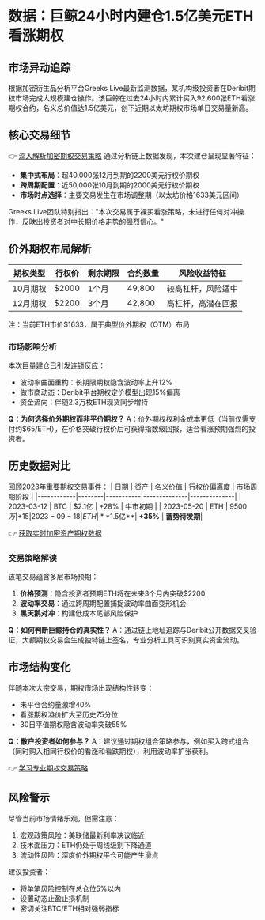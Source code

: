 # 数据：巨鲸24小时内建仓1.5亿美元ETH看涨期权

## 市场异动追踪
根据加密衍生品分析平台Greeks Live最新监测数据，某机构级投资者在Deribit期权市场完成大规模建仓操作。该巨鲸在过去24小时内累计买入92,600张ETH看涨期权合约，名义总价值达1.5亿美元，创下近期以太坊期权市场单日交易量新高。

## 核心交易细节
👉 [深入解析加密期权交易策略](https://bit.ly/okx_welcome)
通过分析链上数据发现，本次建仓呈现显著特征：
- **集中式布局**：超40,000张12月到期的2200美元行权价期权
- **跨周期配置**：近50,000张10月到期的2000美元行权价期权
- **市场时点选择**：主要交易发生在市场调整期（以太坊价格1633美元区间）

Greeks Live团队特别指出："本次交易属于裸买看涨策略，未进行任何对冲操作，反映出投资者对中长期价格走势的强烈信心。"

## 价外期权布局解析
| 期权类型   | 行权价  | 剩余期限 | 合约数量 | 风险收益特征         |
|------------|---------|----------|----------|----------------------|
| 10月期权   | $2000   | 1个月    | 49,800   | 较高杠杆，风险适中   |
| 12月期权   | $2200   | 3个月    | 42,800   | 高杠杆，高潜在回报   |

注：当前ETH市价$1633，属于典型价外期权（OTM）布局

### 市场影响分析
本次巨量建仓已引发连锁反应：
- 波动率曲面重构：长期限期权隐含波动率上升12%
- 做市商动态：Deribit平台期权定价模型出现15%偏离
- 资金流向：伴随2.3万枚ETH现货同步增持

**Q：为何选择价外期权而非平价期权？**
A：价外期权权利金成本更低（当前仅需支付约$65/ETH），在价格突破行权价后可获得指数级回报，适合看涨预期强烈的投资者。

## 历史数据对比
回顾2023年重要期权交易事件：
| 日期       | 资产   | 名义价值  | 行权价偏离度 | 市场周期阶段 |
|------------|--------|-----------|--------------|--------------|
| 2023-03-12 | BTC    | $2.1亿    | +28%         | 牛市初期     |
| 2023-05-20 | ETH    | $9500万   | +15%         | 调整期       |
| 2023-09-18 | ETH    | **$1.5亿**| **+35%**     | **蓄势待发期**|

👉 [获取实时加密资产期权数据](https://bit.ly/okx_welcome)

### 交易策略解读
该笔交易蕴含多层市场预期：
1. **价格预测**：隐含投资者预期ETH将在未来3个月内突破$2200
2. **波动率交易**：通过跨周期配置捕捉波动率曲面变形机会
3. **黑天鹅对冲**：构建低成本尾部风险保护

**Q：如何判断巨鲸持仓的真实性？**
A：通过链上地址追踪与Deribit公开数据交叉验证，大额期权交易会生成独特链上签名，专业分析工具可识别真实资金流动。

## 市场结构变化
伴随本次大宗交易，期权市场出现结构性转变：
- 未平仓合约量激增40%
- 看涨期权溢价扩大至历史75分位
- 30日平值期权隐含波动率突破55%

**Q：散户投资者如何参与？**
A：建议通过期权组合策略参与，例如买入跨式组合（同时购入相同行权价的看涨和看跌期权），利用波动率扩张获利。

👉 [学习专业期权交易策略](https://bit.ly/okx_welcome)

## 风险警示
尽管当前市场情绪乐观，但需注意：
1. 宏观政策风险：美联储最新利率决议临近
2. 技术面压力：ETH仍处于周线级别下降通道
3. 流动性风险：深度价外期权平仓可能产生滑点

建议投资者：
- 将单笔风险控制在总仓位5%以内
- 设置动态止盈止损机制
- 密切关注BTC/ETH相对强弱指标
